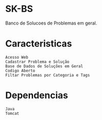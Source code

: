 # SK-BS
Banco de Solucoes de Problemas em geral.

# Caracteristicas
    Acesso Web
    Cadastrar Problema e Solução
    Base de Dados de Soluções em Geral
    Codigo Aberto
    Filtar Problemas por Categoria e Tags
    

# Dependencias
    Java
    Tomcat


